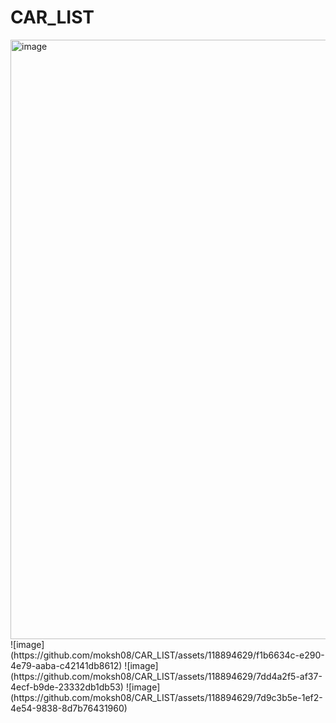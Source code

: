 # CAR_LIST
<img width="959" alt="image" src="https://github.com/moksh08/CAR_LIST/assets/118894629/f929058f-dd75-4323-bff5-6387ec8db840">
![image](https://github.com/moksh08/CAR_LIST/assets/118894629/f1b6634c-e290-4e79-aaba-c42141db8612)
![image](https://github.com/moksh08/CAR_LIST/assets/118894629/7dd4a2f5-af37-4ecf-b9de-23332db1db53)
![image](https://github.com/moksh08/CAR_LIST/assets/118894629/7d9c3b5e-1ef2-4e54-9838-8d7b76431960)
